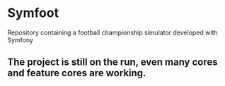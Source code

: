 # Symfoot
Repository containing a football championship simulator developed with Symfony
## The project is still on the run, even many cores and feature cores are working.
